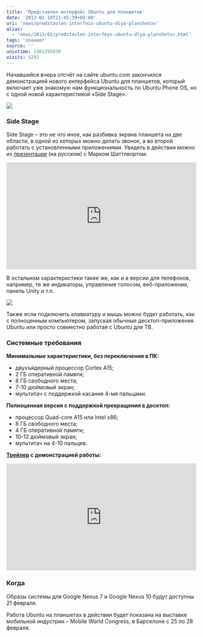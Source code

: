 ```yaml
---
title: 'Представлен интерфейс Ubuntu для планшетов'
date: '2013-02-19T21:45:39+04:00'
uri: 'news/predstavlen-interfeis-ubuntu-dlya-planshetov'
alias: 
  - 'news/2013/02/predstavlen-interfeys-ubuntu-dlya-planshetov.html'
tags: 'планшет'
source: ''
unixtime: 1361295939
visits: 5292
---
```

Начавшийся вчера отсчёт на сайте ubuntu.com закончился демонстрацией нового интерфейса Ubuntu для планшетов, который включает уже знакомую нам функциональность по Ubuntu Phone OS, но с одной новой характеристикой «Side Stage».

[![](img/2013/02/19/21-00/tablet-hero-8489963094-o.jpg)](img/2013/02/19/21-00/tablet-hero-8489963094-o.jpg)

### Side Stage

Side Stage – это не что иное, как разбивка экрана планшета на две области, в одной из которых можно делать звонок, а во второй работать с установленными приложениями. Увидеть в действии можно из [презентации](https://www.youtube.com/watch?v=PF7L4825HhU&list;=UUdb2Dl1wSg87NuBnpMKMqgA&index;=1) (на русском) с Марком Шаттлвортом.

<iframe width="500" height="281" src="https://www.youtube.com/embed/PF7L4825HhU" frameborder="0" allowfullscreen=""></iframe> 

В остальном характеристики такие же, как и в версии для телефонов, например, те же индикаторы, управление голосом, веб-приложения, панель Unity и т.п.

[![](img/2013/02/19/21-00/tablet-home-portrait-8488866049-o.jpg)](img/2013/02/19/21-00/tablet-home-portrait-8488866049-o.jpg)

Также если подключить клавиатуру и мышь можно будет работать, как с полноценным компьютером, запуская обычные десктоп-приложения Ubuntu или просто совместно работая с Ubuntu для ТВ.

### Системные требования

**Минимальные характеристики, без переключения в ПК:**

*   двухъядерный процессор Cortex A15;
*   2 ГБ оперативной памяти;
*   8 ГБ свободного места;
*   7-10 дюймовый экран;
*   мультитач с поддержкой касания 4-мя пальцами.

**Полноценная версия с поддержкой превращения в десктоп:**

*   процессор Quad-core A15 или Intel x86;
*   8 ГБ свободного места;
*   4 ГБ оперативной памяти;
*   10-12 дюймовый экран;
*   мультитач на 4-10 пальцев.

**[Трейлер](https://www.youtube.com/watch?feature=player_embedded&v=5_4fXQcxFRs) с демонстрацией работы:**

 <iframe src="https://www.youtube.com/embed/5_4fXQcxFRs" frameborder="0" width="500" height="281"></iframe>

### Когда

Образы системы для Google Nexus 7 и Google Nexus 10 будут доступны 21 февраля.

Работа Ubuntu на планшетах в действии будет показана на выставке мобильной индустрии – Mobile World Congress, в Барселоне с 25 по 28 февраля.

